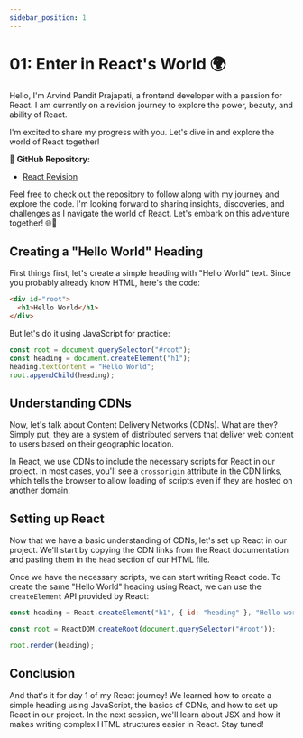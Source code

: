 ```yaml
---
sidebar_position: 1
---
```


# 01: Enter in React's World 🌍

Hello, I'm Arvind Pandit Prajapati, a frontend developer with a passion for React. I am currently on a revision journey to explore the power, beauty, and ability of React.

I'm excited to share my progress with you. Let's dive in and explore the world of React together!

🚀 **GitHub Repository:**

- [React Revision](https://github.com/arvindpndit/React-Revision)

Feel free to check out the repository to follow along with my journey and explore the code. I'm looking forward to sharing insights, discoveries, and challenges as I navigate the world of React. Let's embark on this adventure together! 🌐🚀

## Creating a "Hello World" Heading

First things first, let's create a simple heading with "Hello World" text. Since you probably already know HTML, here's the code:

```html
<div id="root">
  <h1>Hello World</h1>
</div>
```

But let's do it using JavaScript for practice:

```javascript
const root = document.querySelector("#root");
const heading = document.createElement("h1");
heading.textContent = "Hello World";
root.appendChild(heading);
```

## Understanding CDNs

Now, let's talk about Content Delivery Networks (CDNs). What are they? Simply put, they are a system of distributed servers that deliver web content to users based on their geographic location.

In React, we use CDNs to include the necessary scripts for React in our project. In most cases, you'll see a `crossorigin` attribute in the CDN links, which tells the browser to allow loading of scripts even if they are hosted on another domain.

## Setting up React

Now that we have a basic understanding of CDNs, let's set up React in our project. We'll start by copying the CDN links from the React documentation and pasting them in the `head` section of our HTML file.

Once we have the necessary scripts, we can start writing React code. To create the same "Hello World" heading using React, we can use the `createElement` API provided by React:

```javascript
const heading = React.createElement("h1", { id: "heading" }, "Hello world");

const root = ReactDOM.createRoot(document.querySelector("#root"));

root.render(heading);
```

## Conclusion

And that's it for day 1 of my React journey! We learned how to create a simple heading using JavaScript, the basics of CDNs, and how to set up React in our project. In the next session, we'll learn about JSX and how it makes writing complex HTML structures easier in React. Stay tuned!
